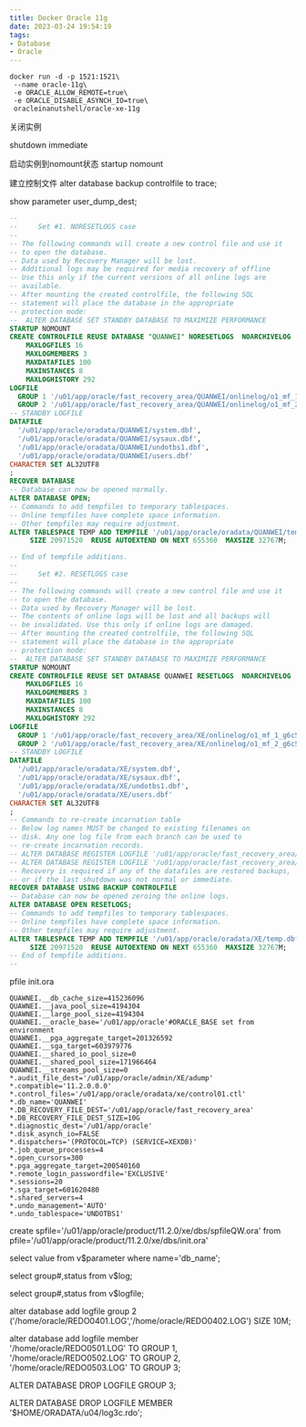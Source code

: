 ```yaml
---
title: Docker Oracle 11g
date: 2023-03-24 19:54:19
tags: 
- Database
- Oracle
---
```


<!-- more -->
```
docker run -d -p 1521:1521\
 --name oracle-11g\
 -e ORACLE_ALLOW_REMOTE=true\
 -e ORACLE_DISABLE_ASYNCH_IO=true\
 oracleinanutshell/oracle-xe-11g
```

关闭实例

shutdown immediate

启动实例到nomount状态
startup nomount

建立控制文件
alter database backup controlfile to trace;

show parameter user_dump_dest;

 





```sql
--
--     Set #1. NORESETLOGS case
--
-- The following commands will create a new control file and use it
-- to open the database.
-- Data used by Recovery Manager will be lost.
-- Additional logs may be required for media recovery of offline
-- Use this only if the current versions of all online logs are
-- available.
-- After mounting the created controlfile, the following SQL
-- statement will place the database in the appropriate
-- protection mode:
--  ALTER DATABASE SET STANDBY DATABASE TO MAXIMIZE PERFORMANCE
STARTUP NOMOUNT
CREATE CONTROLFILE REUSE DATABASE "QUANWEI" NORESETLOGS  NOARCHIVELOG
    MAXLOGFILES 16
    MAXLOGMEMBERS 3
    MAXDATAFILES 100
    MAXINSTANCES 8
    MAXLOGHISTORY 292
LOGFILE
  GROUP 1 '/u01/app/oracle/fast_recovery_area/QUANWEI/onlinelog/o1_mf_1_g6c5nhsl_.log'  SIZE 50M BLOCKSIZE 512,
  GROUP 2 '/u01/app/oracle/fast_recovery_area/QUANWEI/onlinelog/o1_mf_2_g6c5nj25_.log'  SIZE 50M BLOCKSIZE 512
-- STANDBY LOGFILE
DATAFILE
  '/u01/app/oracle/oradata/QUANWEI/system.dbf',
  '/u01/app/oracle/oradata/QUANWEI/sysaux.dbf',
  '/u01/app/oracle/oradata/QUANWEI/undotbs1.dbf',
  '/u01/app/oracle/oradata/QUANWEI/users.dbf'
CHARACTER SET AL32UTF8
;
RECOVER DATABASE
-- Database can now be opened normally.
ALTER DATABASE OPEN;
-- Commands to add tempfiles to temporary tablespaces.
-- Online tempfiles have complete space information.
-- Other tempfiles may require adjustment.
ALTER TABLESPACE TEMP ADD TEMPFILE '/u01/app/oracle/oradata/QUANWEI/temp.dbf'
     SIZE 20971520  REUSE AUTOEXTEND ON NEXT 655360  MAXSIZE 32767M;
```

```sql
-- End of tempfile additions.
--
--     Set #2. RESETLOGS case
--
-- The following commands will create a new control file and use it
-- to open the database.
-- Data used by Recovery Manager will be lost.
-- The contents of online logs will be lost and all backups will
-- be invalidated. Use this only if online logs are damaged.
-- After mounting the created controlfile, the following SQL
-- statement will place the database in the appropriate
-- protection mode:
--  ALTER DATABASE SET STANDBY DATABASE TO MAXIMIZE PERFORMANCE
STARTUP NOMOUNT
CREATE CONTROLFILE REUSE SET DATABASE QUANWEI RESETLOGS  NOARCHIVELOG
    MAXLOGFILES 16
    MAXLOGMEMBERS 3
    MAXDATAFILES 100
    MAXINSTANCES 8
    MAXLOGHISTORY 292
LOGFILE
  GROUP 1 '/u01/app/oracle/fast_recovery_area/XE/onlinelog/o1_mf_1_g6c5nhsl_.log'  SIZE 50M BLOCKSIZE 512,
  GROUP 2 '/u01/app/oracle/fast_recovery_area/XE/onlinelog/o1_mf_2_g6c5nj25_.log'  SIZE 50M BLOCKSIZE 512
-- STANDBY LOGFILE
DATAFILE
  '/u01/app/oracle/oradata/XE/system.dbf',
  '/u01/app/oracle/oradata/XE/sysaux.dbf',
  '/u01/app/oracle/oradata/XE/undotbs1.dbf',
  '/u01/app/oracle/oradata/XE/users.dbf'
CHARACTER SET AL32UTF8
;
-- Commands to re-create incarnation table
-- Below log names MUST be changed to existing filenames on
-- disk. Any one log file from each branch can be used to
-- re-create incarnation records.
-- ALTER DATABASE REGISTER LOGFILE '/u01/app/oracle/fast_recovery_area/XE/archivelog/2023_03_29/o1_mf_1_1_%u_.arc';
-- ALTER DATABASE REGISTER LOGFILE '/u01/app/oracle/fast_recovery_area/XE/archivelog/2023_03_29/o1_mf_1_1_%u_.arc';
-- Recovery is required if any of the datafiles are restored backups,
-- or if the last shutdown was not normal or immediate.
RECOVER DATABASE USING BACKUP CONTROLFILE
-- Database can now be opened zeroing the online logs.
ALTER DATABASE OPEN RESETLOGS;
-- Commands to add tempfiles to temporary tablespaces.
-- Online tempfiles have complete space information.
-- Other tempfiles may require adjustment.
ALTER TABLESPACE TEMP ADD TEMPFILE '/u01/app/oracle/oradata/XE/temp.dbf'
     SIZE 20971520  REUSE AUTOEXTEND ON NEXT 655360  MAXSIZE 32767M;
-- End of tempfile additions.
--
```

pfile 
init.ora
```
QUAWNEI.__db_cache_size=415236096
QUAWNEI.__java_pool_size=4194304
QUAWNEI.__large_pool_size=4194304
QUAWNEI.__oracle_base='/u01/app/oracle'#ORACLE_BASE set from environment
QUAWNEI.__pga_aggregate_target=201326592
QUAWNEI.__sga_target=603979776
QUAWNEI.__shared_io_pool_size=0
QUAWNEI.__shared_pool_size=171966464
QUAWNEI.__streams_pool_size=0
*.audit_file_dest='/u01/app/oracle/admin/XE/adump'
*.compatible='11.2.0.0.0'
*.control_files='/u01/app/oracle/oradata/xe/control01.ctl'
*.db_name='QUANWEI'
*.DB_RECOVERY_FILE_DEST='/u01/app/oracle/fast_recovery_area'
*.DB_RECOVERY_FILE_DEST_SIZE=10G
*.diagnostic_dest='/u01/app/oracle'
*.disk_asynch_io=FALSE
*.dispatchers='(PROTOCOL=TCP) (SERVICE=XEXDB)'
*.job_queue_processes=4
*.open_cursors=300
*.pga_aggregate_target=200540160
*.remote_login_passwordfile='EXCLUSIVE'
*.sessions=20
*.sga_target=601620480
*.shared_servers=4
*.undo_management='AUTO'
*.undo_tablespace='UNDOTBS1'
```

create spfile='/u01/app/oracle/product/11.2.0/xe/dbs/spfileQW.ora'
 from pfile='/u01/app/oracle/product/11.2.0/xe/dbs/init.ora'

 select value from v$parameter where name='db_name';









select group#,status from v$log;

select group#,status from v$logfile;

alter database add logfile group 2
  ('/home/oracle/REDO0401.LOG','/home/oracle/REDO0402.LOG') 
  SIZE 10M;


alter database add logfile member	
 '/home/oracle/REDO0501.LOG' TO GROUP 1, 
 '/home/oracle/REDO0502.LOG' TO GROUP 2,
 '/home/oracle/REDO0503.LOG' TO GROUP 3;


ALTER DATABASE DROP LOGFILE GROUP 3;

ALTER DATABASE DROP LOGFILE MEMBER '$HOME/ORADATA/u04/log3c.rdo';



